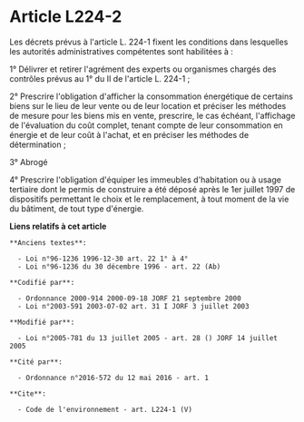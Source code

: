 # Article L224-2

Les décrets prévus à l'article L. 224-1 fixent les conditions dans lesquelles les autorités administratives compétentes sont
habilitées à : 

1° Délivrer et retirer l'agrément des experts ou organismes chargés des contrôles prévus au 1° du II de l'article L. 224-1 ; 

2° Prescrire l'obligation d'afficher la consommation énergétique de certains biens sur le lieu de leur vente ou de leur
location et préciser les méthodes de mesure pour les biens mis en vente, prescrire, le cas échéant, l'affichage de
l'évaluation du coût complet, tenant compte de leur consommation en énergie et de leur coût à l'achat, et en préciser les
méthodes de détermination ; 

3° Abrogé 

4° Prescrire l'obligation d'équiper les immeubles d'habitation ou à usage tertiaire dont le permis de construire a été déposé
après le 1er juillet 1997 de dispositifs permettant le choix et le remplacement, à tout moment de la vie du bâtiment, de tout
type d'énergie.

**Liens relatifs à cet article**

	**Anciens textes**:

	  - Loi n°96-1236 1996-12-30 art. 22 1° à 4°
	  - Loi n°96-1236 du 30 décembre 1996 - art. 22 (Ab)

	**Codifié par**:

	  - Ordonnance 2000-914 2000-09-18 JORF 21 septembre 2000
	  - Loi n°2003-591 2003-07-02 art. 31 I JORF 3 juillet 2003

	**Modifié par**:

	  - Loi n°2005-781 du 13 juillet 2005 - art. 28 () JORF 14 juillet 2005

	**Cité par**:

	  - Ordonnance n°2016-572 du 12 mai 2016 - art. 1

	**Cite**:

	  - Code de l'environnement - art. L224-1 (V)
